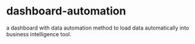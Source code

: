 # dashboard-automation
a dashboard with data automation method to load data automatically into business intelligence tool.
